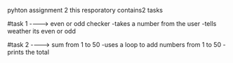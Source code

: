 pyhton assignment 2
this resporatory contains2 tasks

#task 1 ----> even or odd checker
-takes a number from the user 
-tells weather its even or odd

#task 2 ----> sum from 1 to 50
-uses a loop to add numbers from 1 to 50
-prints the total
